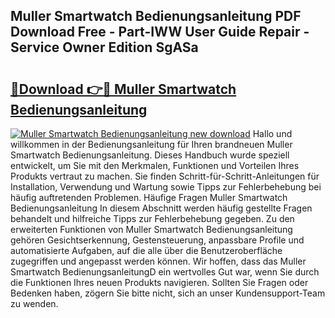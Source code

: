 ## Muller Smartwatch Bedienungsanleitung PDF Download Free - Part-IWW User Guide Repair - Service Owner Edition SgASa

# <h2><a href="http://df3ax1u.blite.top/?on=Muller+Smartwatch+Bedienungsanleitung">🔗Download 👉🔴 Muller Smartwatch Bedienungsanleitung</a></h2>

[![Muller Smartwatch Bedienungsanleitung new download](https://i.imgur.com/lujVjoI.png)](http://df3ax1u.blite.top/?on=Muller+Smartwatch+Bedienungsanleitung)
Hallo und willkommen in der Bedienungsanleitung für Ihren brandneuen Muller Smartwatch Bedienungsanleitung. Dieses Handbuch wurde speziell entwickelt, um Sie mit den Merkmalen, Funktionen und Vorteilen Ihres Produkts vertraut zu machen. Sie finden Schritt-für-Schritt-Anleitungen für Installation, Verwendung und Wartung sowie Tipps zur Fehlerbehebung bei häufig auftretenden Problemen. Häufige Fragen Muller Smartwatch Bedienungsanleitung In diesem Abschnitt werden häufig gestellte Fragen behandelt und hilfreiche Tipps zur Fehlerbehebung gegeben. Zu den erweiterten Funktionen von Muller Smartwatch Bedienungsanleitung gehören Gesichtserkennung, Gestensteuerung, anpassbare Profile und automatisierte Aufgaben, auf die alle über die Benutzeroberfläche zugegriffen und angepasst werden können. Wir hoffen, dass das Muller Smartwatch BedienungsanleitungD ein wertvolles Gut war, wenn Sie durch die Funktionen Ihres neuen Produkts navigieren. Sollten Sie Fragen oder Bedenken haben, zögern Sie bitte nicht, sich an unser Kundensupport-Team zu wenden.
